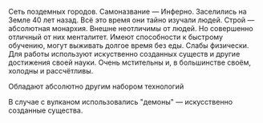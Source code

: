 Сеть поздемных городов. 
Самоназвание — Инферно. 
Заселились на Земле 40 лет назад. Всё это время они тайно изучали людей.
Строй — абсолютная монархия.
Внешне неотличимы от людей. Но совершенно отличный от них менталитет. 
Имеют способности к быстрому обучению, могут выживать долгое время без еды. 
Слабы физически. Для работы используют искуственно созданных существ и другие достижения своей науки. 
Очень мстительны и, в большинстве своём, холодны и рассчётливы. 

Обладают абсолютно другим набором технологий

В случае с вулканом использовались "демоны" — искусственно созданные существа.

